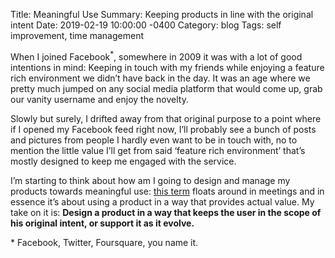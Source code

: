 Title:  Meaningful Use
Summary: Keeping products in line with the original intent
Date:   2019-02-19 10:00:00 -0400
Category: blog
Tags: self improvement, time management

When I joined Facebook<sup>*</sup>, somewhere in 2009 it was with a lot of good intentions in mind: Keeping in touch with my friends while enjoying a feature rich environment we didn’t have back in the day. It was an age where we pretty much jumped on any social media platform that would come up, grab our vanity username and enjoy the novelty.

Slowly but surely, I drifted away from that original purpose to a point where if I opened my Facebook feed right now, I’ll probably see a bunch of posts and pictures from people I hardly even want to be in touch with, no to mention the little value I’ll get from said ‘feature rich environment’ that’s mostly designed to keep me engaged with the service.

I’m starting to think about how am I going to design and manage my products towards meaningful use: [this term](https://www.cdc.gov/ehrmeaningfuluse/introduction.html) floats around in meetings and in essence it’s about using a product in a way that provides actual value. My take on it is: **Design a product in a way that keeps the user in the scope of his original intent, or support it as it evolve.**

\* Facebook, Twitter, Foursquare, you name it.
